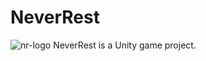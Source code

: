 # NeverRest
![nr-logo](https://github.com/Fabio-CDias/NeverRest/assets/137723212/87a20caf-2cb1-404b-a920-e6021983bc80)
NeverRest is a Unity game project.
